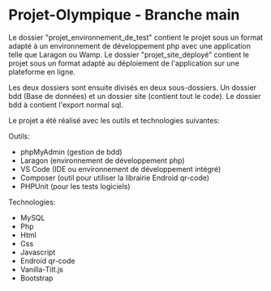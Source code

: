 # Projet-Olympique - Branche main

Le dossier "projet_environnement_de_test" contient le projet sous un format adapté à un environnement de développement php avec une application telle que Laragon ou Wamp. 
Le dossier "projet_site_déployé" contient le projet sous un format adapté au déploiement de l'application sur une plateforme en ligne.

Les deux dossiers sont ensuite divisés en deux sous-dossiers. Un dossier bdd (Base de données) et un dossier site (contient tout le code). Le dossier bdd à contient l'export normal sql.  

Le projet a été réalisé avec les outils et technologies suivantes:

Outils:

- phpMyAdmin (gestion de bdd)
- Laragon (environnement de développement php)
- VS Code (IDE ou environnement de développement intégré)
- Composer (outil pour utiliser la librairie Endroid qr-code)
- PHPUnit (pour les tests logiciels)

Technologies:

- MySQL
- Php
- Html
- Css
- Javascript
- Endroid qr-code
- Vanilla-Tilt.js
- Bootstrap
